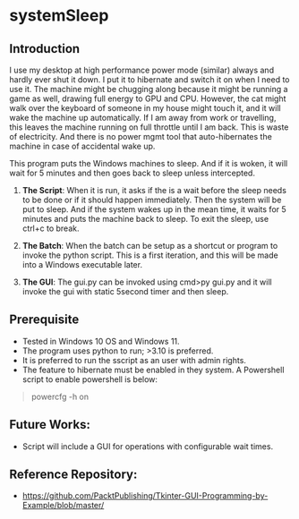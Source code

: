 # systemSleep

## Introduction
I use my desktop at high performance power mode (similar) always and hardly ever shut it down. I put it to hibernate and switch it on when I need to use it. The machine might be chugging along because it might be running a game as well, drawing full energy to GPU and CPU. However, the cat might walk over the keyboard of someone in my house might touch it, and it will wake the machine up automatically. If I am away from work or travelling, this leaves the machine running on full throttle until I am back. This is waste of electricity. And there is no power mgmt tool that auto-hibernates the machine in case of accidental wake up.

This program puts the Windows machines to sleep. And if it is woken, it will wait for 5 minutes and then goes back to sleep unless intercepted.

1) **The Script**: When it is run, it asks if the is a wait before the sleep needs to be done or if it should happen immediately. Then the system will be put to sleep. And if the system wakes up in the mean time, it waits for 5 minutes and puts the machine back to sleep. To exit the sleep, use ctrl+c to break.

2) **The Batch**: When the batch can be setup as a shortcut or program to invoke the python script. This is a first iteration, and this will be made into a Windows executable later.

3) **The GUI**: The gui.py can be invoked using cmd>py gui.py and it will invoke the gui with static 5second timer and then sleep.

## Prerequisite
- Tested in Windows 10 OS and Windows 11.
- The program uses python to run; >3.10 is preferred.
- It is preferred to run the sscript as an user with admin rights.
- The feature to hibernate must be enabled in they system. A Powershell script to enable powershell is below:
> powercfg -h on

## Future Works:
- Script will include a GUI for operations with configurable wait times.


## Reference Repository:
- https://github.com/PacktPublishing/Tkinter-GUI-Programming-by-Example/blob/master/
